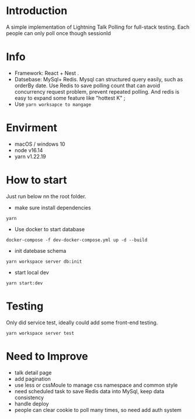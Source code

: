 # Introduction

A simple implementation of Lightning Talk Polling for full-stack testing. 
Each people can only poll once though sessionId

# Info
- Framework:  React + Nest .
- Datsebase: MySql+ Redis. Mysql can structured query easily, such as orderBy date. Use Redis to save polling count that can avoid concurrency request problem, prevent repeated polling. And redis is easy to expand some feature like "hottest K" ;
- Use `yarn worksapce to mangage`


# Envirment
- macOS / windows 10
- node v16.14
- yarn v1.22.19


# How to start
Just run below nn the root folder.
- make sure install dependencies
```
yarn
```

- Use docker to start database

```
docker-compose -f dev-docker-compose.yml up -d --build
```

- init datebase schema
```
yarn workspace server db:init
```
- start local dev
```
yarn start:dev
```

# Testing
Only did service test, ideally could add some front-end testing.
```
yarn workspace server test
``` 

# Need to Improve
- talk detail page
- add pagination 
- use less or cssMoule to manage css namespace and common style
- need scheduled task to save Redis data into MySql, keep data consistency
- handle deploy 
- people can clear cookie to poll many times, so need add auth system
